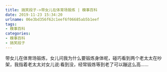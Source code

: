 ```yaml
---
title: 搞笑段子->带女儿在体育场锻炼 | 糗事百科
date: 2019-11-23 15:34:20
urlname: 06e3bd356f62c1eef6f06685ab5b1eef
tags: 
- 糗事百科
categories:
- 糗事百科
- 搞笑段子
---
```

带女儿在体育场锻炼，女儿问我为什么要锻炼身体呢，碰巧看到两个老太太在吵架，我指着老太太对女儿说:看到没，经常锻炼等到老了可以蹦这么高……


